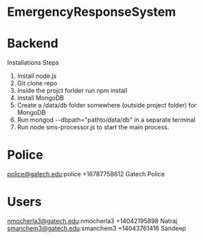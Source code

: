 EmergencyResponseSystem
=======================

Backend
==========

Installations Steps

1) Install node.js
2) Git clone repo
3) Inside the projct forlder run npm install
4) Install MongoDB
5) Create a /data/db folder somewhere (outside project folder) for MongoDB
6) Run mongod --dbpath="pathto/data/db" in a separate terminal
7) Run node sms-processor.js to start the main process.

Police
==========
police@gatech.edu:police +16787758612 Gatech Police

Users
==========
nmocherla3@gatech.edu:nmocherla3 +14042195898 Natraj
smanchem3@gatech.edu:smanchem3 +14043761416 Sandeep





